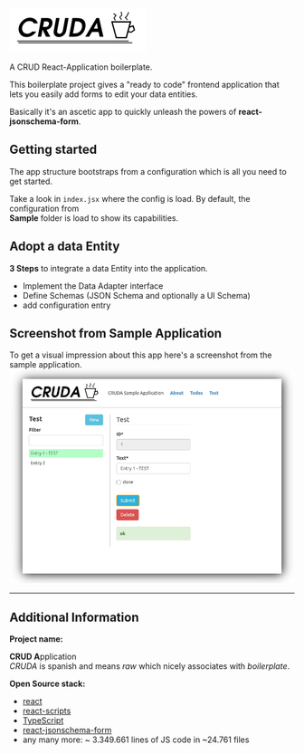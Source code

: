 
![CRUDA - CRUD React-Application boilerplate](public/img/logo-h80.png "CRUDA")

A CRUD React-Application boilerplate.

This boilerplate project gives a "ready to code" frontend application that lets
you easily add forms to edit your data entities.

Basically it's an ascetic app to quickly unleash the powers of **react-jsonschema-form**.

## Getting started
The app structure bootstraps from a configuration which is all you need to get started.

Take a look in ```index.jsx``` where the config is load. By default, the configuration from   
**Sample** folder is load to show its capabilities.

## Adopt a data Entity
**3 Steps** to integrate a data Entity into the application.

- Implement the Data Adapter interface
- Define Schemas (JSON Schema and optionally a UI Schema)
- add configuration entry

## Screenshot from Sample Application
To get a visual impression about this app here's a screenshot from the sample application.
![CRUDA - Screenshot from e2e tests](public/img/sample.png "CRUDA Sample application")


---

## Additional Information

**Project name:**

**CRUD A**pplication  
*CRUDA* is spanish and means *raw* which nicely associates with *boilerplate*.

**Open Source stack:**
* <a href="https://github.com/facebook/react">react</a>
* <a href="https://github.com/facebook/create-react-app/tree/master/packages/react-scripts">react-scripts</a>
* <a href="https://github.com/microsoft/TypeScript">TypeScript</a>
* <a href="https://github.com/rjsf-team/react-jsonschema-form">react-jsonschema-form</a>
* any many more: ~ 3.349.661 lines of JS code in ~24.761 files

